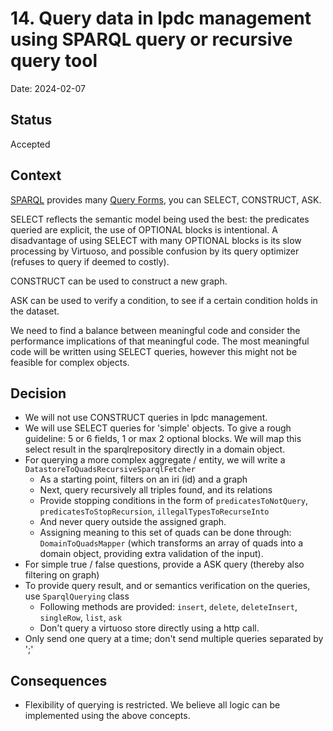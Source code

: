 # 14. Query data in lpdc management using SPARQL query or recursive query tool

Date: 2024-02-07

## Status

Accepted

## Context

[SPARQL](https://www.w3.org/TR/sparql11-overview/) provides many [Query Forms](https://www.w3.org/TR/2013/REC-sparql11-query-20130321/#QueryForms), you can SELECT, CONSTRUCT, ASK.

SELECT reflects the semantic model being used the best: the predicates queried are explicit, the use of OPTIONAL blocks is intentional. A disadvantage of using SELECT with many OPTIONAL blocks is its slow processing by Virtuoso, and possible confusion by its query optimizer (refuses to query if deemed to costly). 

CONSTRUCT can be used to construct a new graph. 

ASK can be used to verify a condition, to see if a certain condition holds in the dataset.

We need to find a balance between meaningful code and consider the performance implications of that meaningful code. The most meaningful code will be written using SELECT queries, however this might not be feasible for complex objects. 

## Decision

- We will not use CONSTRUCT queries in lpdc management.
- We will use SELECT queries for 'simple' objects. To give a rough guideline: 5 or 6 fields, 1 or max 2 optional blocks. We will map this select result in the sparqlrepository directly in a domain object.
- For querying a more complex aggregate / entity, we will write a `DatastoreToQuadsRecursiveSparqlFetcher`
  - As a starting point, filters on an iri (id) and a graph
  - Next, query recursively all triples found, and its relations
  - Provide stopping conditions in the form of `predicatesToNotQuery`, `predicatesToStopRecursion`, `illegalTypesToRecurseInto`
  - And never query outside the assigned graph.
  - Assigning meaning to this set of quads can be done through: `DomainToQuadsMapper` (which transforms an array of quads into a domain object, providing extra validation of the input).
- For simple true / false questions, provide a ASK query (thereby also filtering on graph)
- To provide query result, and or semantics verification on the queries, use `SparqlQuerying` class
  - Following methods are provided: `insert`, `delete`, `deleteInsert`, `singleRow`, `list`, `ask` 
  - Don't query a virtuoso store directly using a http call.
- Only send one query at a time; don't send multiple queries separated by ';'

## Consequences
- Flexibility of querying is restricted. We believe all logic can be implemented using the above concepts.
